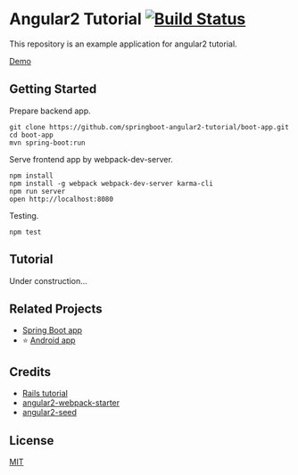 # Angular2 Tutorial [![Build Status][travis-image]][travis-url]

This repository is an example application for angular2 tutorial.

[Demo](https://micropost.hana053.com/)

## Getting Started

Prepare backend app.

```
git clone https://github.com/springboot-angular2-tutorial/boot-app.git
cd boot-app
mvn spring-boot:run
```

Serve frontend app by webpack-dev-server.

```
npm install
npm install -g webpack webpack-dev-server karma-cli
npm run server
open http://localhost:8080
```

Testing.

```
npm test
```

## Tutorial

Under construction...

## Related Projects

* [Spring Boot app](https://github.com/springboot-angular2-tutorial/boot-app)
* :star: [Android app](https://github.com/springboot-angular2-tutorial/android-app)

## Credits

* [Rails tutorial](https://github.com/railstutorial/sample_app_rails_4)
* [angular2-webpack-starter](https://github.com/AngularClass/angular2-webpack-starter)
* [angular2-seed](https://github.com/mgechev/angular2-seed)

## License

[MIT](/LICENSE)

[travis-url]: https://travis-ci.org/springboot-angular2-tutorial/angular2-app
[travis-image]: https://travis-ci.org/springboot-angular2-tutorial/angular2-app.svg

